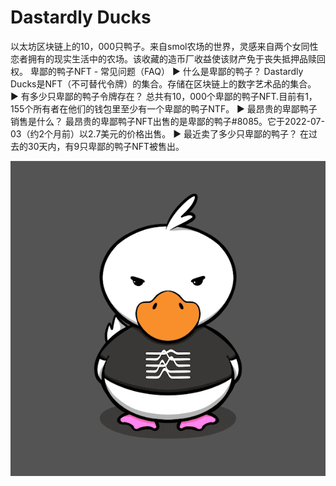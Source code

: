 # Dastardly Ducks

以太坊区块链上的10，000只鸭子。来自smol农场的世界，灵感来自两个女同性恋者拥有的现实生活中的农场。该收藏的造币厂收益使该财产免于丧失抵押品赎回权。
卑鄙的鸭子NFT - 常见问题（FAQ）
▶ 什么是卑鄙的鸭子？
Dastardly Ducks是NFT（不可替代令牌）的集合。存储在区块链上的数字艺术品的集合。
▶ 有多少只卑鄙的鸭子令牌存在？
总共有10，000个卑鄙的鸭子NFT.目前有1，155个所有者在他们的钱包里至少有一个卑鄙的鸭子NTF。
▶ 最昂贵的卑鄙鸭子销售是什么？
最昂贵的卑鄙鸭子NFT出售的是卑鄙的鸭子#8085。它于2022-07-03（约2个月前）以2.7美元的价格出售。
▶ 最近卖了多少只卑鄙的鸭子？
在过去的30天内，有9只卑鄙的鸭子NFT被售出。

![nft](unnamed.png)
